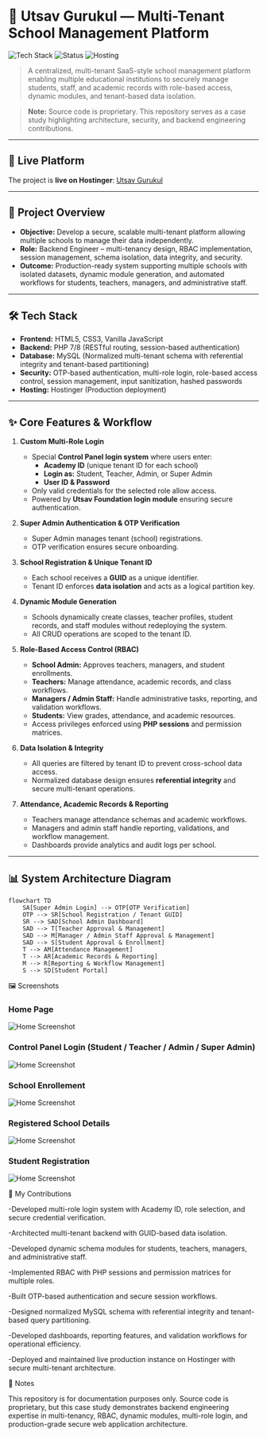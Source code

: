 # 🏫 Utsav Gurukul — Multi-Tenant School Management Platform

![Tech Stack](https://img.shields.io/badge/Tech-PHP%2C%20MySQL%2C%20JavaScript%2C%20HTML%2C%20CSS-blue)
![Status](https://img.shields.io/badge/Status-Live-success)
![Hosting](https://img.shields.io/badge/Hosting-Hostinger-green)

> A centralized, multi-tenant SaaS-style school management platform enabling multiple educational institutions to securely manage students, staff, and academic records with role-based access, dynamic modules, and tenant-based data isolation.  

> **Note:** Source code is proprietary. This repository serves as a case study highlighting architecture, security, and backend engineering contributions.

---

## 🔗 Live Platform
The project is **live on Hostinger**: [Utsav Gurukul](https://utsavgurukul.com/)

---

## 🚀 Project Overview
- **Objective:** Develop a secure, scalable multi-tenant platform allowing multiple schools to manage their data independently.  
- **Role:** Backend Engineer – multi-tenancy design, RBAC implementation, session management, schema isolation, data integrity, and security.  
- **Outcome:** Production-ready system supporting multiple schools with isolated datasets, dynamic module generation, and automated workflows for students, teachers, managers, and administrative staff.

---

## 🛠 Tech Stack
- **Frontend:** HTML5, CSS3, Vanilla JavaScript  
- **Backend:** PHP 7/8 (RESTful routing, session-based authentication)  
- **Database:** MySQL (Normalized multi-tenant schema with referential integrity and tenant-based partitioning)  
- **Security:** OTP-based authentication, multi-role login, role-based access control, session management, input sanitization, hashed passwords  
- **Hosting:** Hostinger (Production deployment)

---

## ✨ Core Features & Workflow
1. **Custom Multi-Role Login**  
   - Special **Control Panel login system** where users enter:  
     - **Academy ID** (unique tenant ID for each school)  
     - **Login as:** Student, Teacher, Admin, or Super Admin  
     - **User ID & Password**  
   - Only valid credentials for the selected role allow access.  
   - Powered by **Utsav Foundation login module** ensuring secure authentication.  

2. **Super Admin Authentication & OTP Verification**  
   - Super Admin manages tenant (school) registrations.  
   - OTP verification ensures secure onboarding.  

3. **School Registration & Unique Tenant ID**  
   - Each school receives a **GUID** as a unique identifier.  
   - Tenant ID enforces **data isolation** and acts as a logical partition key.

4. **Dynamic Module Generation**  
   - Schools dynamically create classes, teacher profiles, student records, and staff modules without redeploying the system.  
   - All CRUD operations are scoped to the tenant ID.

5. **Role-Based Access Control (RBAC)**  
   - **School Admin:** Approves teachers, managers, and student enrollments.  
   - **Teachers:** Manage attendance, academic records, and class workflows.  
   - **Managers / Admin Staff:** Handle administrative tasks, reporting, and validation workflows.  
   - **Students:** View grades, attendance, and academic resources.  
   - Access privileges enforced using **PHP sessions** and permission matrices.  

6. **Data Isolation & Integrity**  
   - All queries are filtered by tenant ID to prevent cross-school data access.  
   - Normalized database design ensures **referential integrity** and secure multi-tenant operations.

7. **Attendance, Academic Records & Reporting**  
   - Teachers manage attendance schemas and academic workflows.  
   - Managers and admin staff handle reporting, validations, and workflow management.  
   - Dashboards provide analytics and audit logs per school.

---

## 📊 System Architecture Diagram
```mermaid
flowchart TD
    SA[Super Admin Login] --> OTP[OTP Verification]
    OTP --> SR[School Registration / Tenant GUID]
    SR --> SAD[School Admin Dashboard]
    SAD --> T[Teacher Approval & Management]
    SAD --> M[Manager / Admin Staff Approval & Management]
    SAD --> S[Student Approval & Enrollment]
    T --> AM[Attendance Management]
    T --> AR[Academic Records & Reporting]
    M --> R[Reporting & Workflow Management]
    S --> SD[Student Portal]
```
🖼 Screenshots

### Home Page
![Home Screenshot](assets/HP.png) 

### Control Panel Login (Student / Teacher / Admin / Super Admin)
![Home Screenshot](assets/LP.png) 

### School Enrollement
![Home Screenshot](assets/SE.png) 

### Registered School Details
![Home Screenshot](assets/RS.png) 

### Student Registration
![Home Screenshot](assets/SR.png) 

📄 My Contributions

-Developed multi-role login system with Academy ID, role selection, and secure credential verification.

-Architected multi-tenant backend with GUID-based data isolation.

-Developed dynamic schema modules for students, teachers, managers, and administrative staff.

-Implemented RBAC with PHP sessions and permission matrices for multiple roles.

-Built OTP-based authentication and secure session workflows.

-Designed normalized MySQL schema with referential integrity and tenant-based query partitioning.

-Developed dashboards, reporting features, and validation workflows for operational efficiency.

-Deployed and maintained live production instance on Hostinger with secure multi-tenant architecture.

📢 Notes

This repository is for documentation purposes only.
Source code is proprietary, but this case study demonstrates backend engineering expertise in multi-tenancy, RBAC, dynamic modules, multi-role login, and production-grade secure web application architecture.
